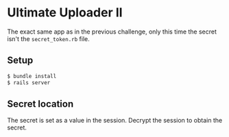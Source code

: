 # Ultimate Uploader II

The exact same app as in the previous challenge, only this time the secret
isn't the `secret_token.rb` file.

## Setup

~~~bash
$ bundle install
$ rails server
~~~

## Secret location

The secret is set as a value in the session. Decrypt the session to obtain the
secret.
